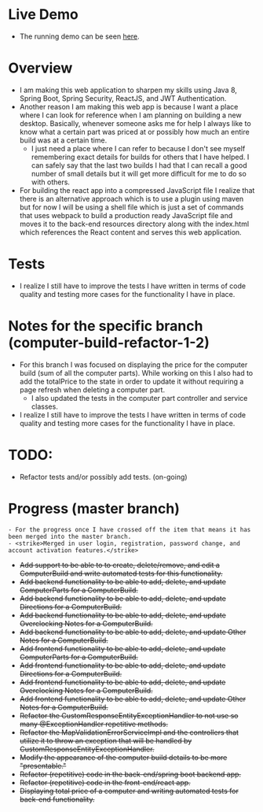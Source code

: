 # Live Demo
- The running demo can be seen [here](https://tt-comp-build.herokuapp.com/).

# Overview

- I am making this web application to sharpen my skills using Java 8, Spring Boot, Spring Security, ReactJS, and JWT Authentication.
- Another reason I am making this web app is because I want a place where I can look for reference when I am planning on building
a new desktop. Basically, whenever someone asks me for help I always like to know what a certain part was priced at or possibly
how much an entire build was at a certain time.
    - I just need a place where I can refer to because I don't see myself remembering exact details for builds for others that
    I have helped. I can safely say that the last two builds I had that I can recall a good number of small details but
    it will get more difficult for me to do so with others.
- For building the react app into a compressed JavaScript file I realize that there is an alternative approach which is to use
a plugin using maven but for now I will be using a shell file which is just a set of commands that uses webpack to build
a production ready JavaScript file and moves it to the back-end resources directory along with the index.html which references
the React content and serves this web application.


# Tests
- I realize I still have to improve the tests I have written in terms of code quality and testing more cases for
the functionality I have in place.

# Notes for the specific branch (computer-build-refactor-1-2)

- For this branch I was focused on displaying the price for the computer build (sum of all the computer parts). While
working on this I also had to add the totalPrice to the state in order to update it without requiring a page refresh
when deleting a computer part.
    - I also updated the tests in the computer part controller and service classes.
- I realize I still have to improve the tests I have written in terms of code quality and testing more cases for
the functionality I have in place.
    
# TODO:
- Refactor tests and/or possibly add tests. (on-going)   

# Progress (master branch)
    - For the progress once I have crossed off the item that means it has been merged into the master branch.
    - <strike>Merged in user login, registration, password change, and account activation features.</strike>
- <strike>Add support to be able to to create, delete/remove, and edit a ComputerBuild and write automated tests for this functionality.</strike>
- <strike>Add backend functionality to be able to add, delete, and update ComputerParts for a ComputerBuild.</strike>
- <strike>Add backend functionality to be able to add, delete, and update Directions for a ComputerBuild.</strike> 
- <strike>Add backend functionality to be able to add, delete, and update Overclocking Notes for a ComputerBuild.</strike> 
- <strike>Add backend functionality to be able to add, delete, and update Other Notes for a ComputerBuild.</strike> 
- <strike>Add frontend functionality to be able to add, delete, and update ComputerParts for a ComputerBuild.</strike>
- <strike>Add frontend functionality to be able to add, delete, and update Directions for a ComputerBuild.</strike> 
- <strike>Add frontend functionality to be able to add, delete, and update Overclocking Notes for a ComputerBuild.</strike> 
- <strike>Add frontend functionality to be able to add, delete, and update Other Notes for a ComputerBuild.</strike> 
- <strike>Refactor the CustomResponseEntityExceptionHandler to not use so many @ExceptionHandler repetitive methods.</strike>
- <strike>Refactor the MapValidationErrorServiceImpl and the controllers that utilize it to throw an exception that
will be handled by CustomResponseEntityExceptionHandler.</strike>
- <strike>Modify the appearance of the computer build details to be more "presentable."</strike>
- <strike>Refactor (repetitive) code in the back-end/spring boot backend app.</strike>
- <strike>Refactor (repetitive) code in the front-end/react app.</strike> 
- <strike>Displaying total price of a computer and writing automated tests for back-end functionality.</strike> 

